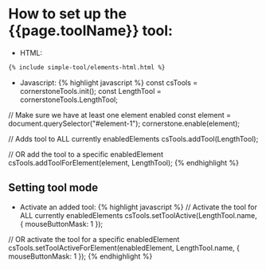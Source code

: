 # How to set up the {{page.toolName}} tool:

- HTML:

``` html
{% include simple-tool/elements-html.html %}
```

- Javascript:
{% highlight javascript %}
const csTools = cornerstoneTools.init();
const LengthTool = cornerstoneTools.LengthTool;

// Make sure we have at least one element enabled
const element = document.querySelector("#element-1");
cornerstone.enable(element);

// Adds tool to ALL currently enabledElements
csTools.addTool(LengthTool);

// OR add the tool to a specific enabledElement
csTools.addToolForElement(element, LengthTool);
{% endhighlight %}

## Setting tool mode 
- Activate an added tool:
{% highlight javascript %}
// Activate the tool for ALL currently enabledElements
csTools.setToolActive(LengthTool.name, { mouseButtonMask: 1 });

// OR activate the tool for a specific enabledElement
csTools.setToolActiveForElement(enabledElement, LengthTool.name, {
  mouseButtonMask: 1
});
{% endhighlight %}
